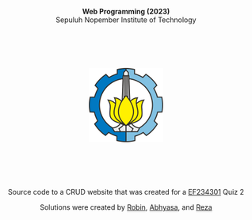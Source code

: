 <p align="center"><b>Web Programming (2023)</b><br>Sepuluh Nopember Institute of Technology</p>

<p align="center"><img src="https://raw.githubusercontent.com/Rubinskiy/IF184202-Data-Structures/main/its.png" style="transform: scale(0.5);"></p>
  
<p align="center">Source code to a CRUD website that was created for a <a href="https://subakti.com/academic/bachelor/2023-20241-ef234301-web-programming-iup/">EF234301</a> Quiz 2</p>
<p align="center">
  Solutions were created by <a href="https://github.com/Rubinskiy">Robin</a>, <a href="https://github.com/ahhbiasa">Abhyasa</a>, and <a href="https://github.com/rezaoctavianto">Reza</a>
</p>
